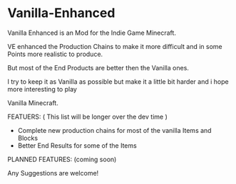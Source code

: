 Vanilla-Enhanced
================



Vanilla Enhanced is an Mod for the Indie Game Minecraft.

VE enhanced the Production Chains to make it more difficult and in some Points more realistic to produce. 

But most of the End Products are better then the Vanilla ones. 

I try to keep it as Vanilla as possible but make it a little bit harder and i hope more interesting to play

Vanilla Minecraft.


FEATUERS: ( This list will be longer over the dev time )

+ Complete new production chains for most of the vanilla Items and Blocks
+ Better End Results for some of the Items 


PLANNED FEATURES: (coming soon)


Any Suggestions are welcome!
